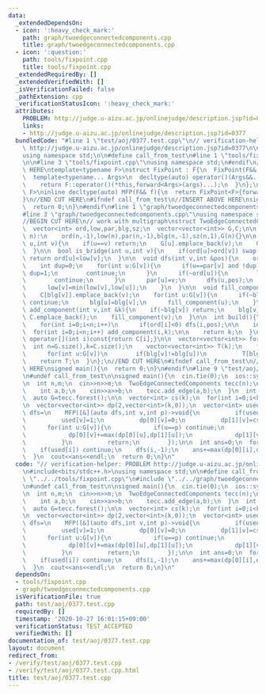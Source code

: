```yaml
---
data:
  _extendedDependsOn:
  - icon: ':heavy_check_mark:'
    path: graph/twoedgeconnectedcomponents.cpp
    title: graph/twoedgeconnectedcomponents.cpp
  - icon: ':question:'
    path: tools/fixpoint.cpp
    title: tools/fixpoint.cpp
  _extendedRequiredBy: []
  _extendedVerifiedWith: []
  _isVerificationFailed: false
  _pathExtension: cpp
  _verificationStatusIcon: ':heavy_check_mark:'
  attributes:
    PROBLEM: http://judge.u-aizu.ac.jp/onlinejudge/description.jsp?id=0377
    links:
    - http://judge.u-aizu.ac.jp/onlinejudge/description.jsp?id=0377
  bundledCode: "#line 1 \"test/aoj/0377.test.cpp\"\n// verification-helper: PROBLEM\
    \ http://judge.u-aizu.ac.jp/onlinejudge/description.jsp?id=0377\n\n#include<bits/stdc++.h>\n\
    using namespace std;\n\n#define call_from_test\n#line 1 \"tools/fixpoint.cpp\"\
    \n\n#line 3 \"tools/fixpoint.cpp\"\nusing namespace std;\n#endif\n//BEGIN CUT\
    \ HERE\ntemplate<typename F>\nstruct FixPoint : F{\n  FixPoint(F&& f):F(forward<F>(f)){}\n\
    \  template<typename... Args>\n  decltype(auto) operator()(Args&&... args) const{\n\
    \    return F::operator()(*this,forward<Args>(args)...);\n  }\n};\ntemplate<typename\
    \ F>\ninline decltype(auto) MFP(F&& f){\n  return FixPoint<F>{forward<F>(f)};\n\
    }\n//END CUT HERE\n#ifndef call_from_test\n//INSERT ABOVE HERE\nsigned main(){\n\
    \  return 0;\n}\n#endif\n#line 1 \"graph/twoedgeconnectedcomponents.cpp\"\n\n\
    #line 3 \"graph/twoedgeconnectedcomponents.cpp\"\nusing namespace std;\n#endif\n\
    //BEGIN CUT HERE\n// work with multigraph\nstruct TwoEdgeConnectedComponents{\n\
    \  vector<int> ord,low,par,blg,sz;\n  vector<vector<int>> G,C;\n\n  TwoEdgeConnectedComponents(int\
    \ n):\n    ord(n,-1),low(n),par(n,-1),blg(n,-1),sz(n,1),G(n){}\n\n  void add_edge(int\
    \ u,int v){\n    if(u==v) return;\n    G[u].emplace_back(v);\n    G[v].emplace_back(u);\n\
    \  }\n\n  bool is_bridge(int u,int v){\n    if(ord[u]>ord[v]) swap(u,v);\n   \
    \ return ord[u]<low[v];\n  }\n\n  void dfs(int v,int &pos){\n    ord[v]=low[v]=pos++;\n\
    \    int dup=0;\n    for(int u:G[v]){\n      if(u==par[v] and !dup){\n       \
    \ dup=1;\n        continue;\n      }\n      if(~ord[u]){\n        low[v]=min(low[v],ord[u]);\n\
    \        continue;\n      }\n      par[u]=v;\n      dfs(u,pos);\n      sz[v]+=sz[u];\n\
    \      low[v]=min(low[v],low[u]);\n    }\n  }\n\n  void fill_component(int v){\n\
    \    C[blg[v]].emplace_back(v);\n    for(int u:G[v]){\n      if(~blg[u] or is_bridge(u,v))\
    \ continue;\n      blg[u]=blg[v];\n      fill_component(u);\n    }\n  }\n\n  void\
    \ add_component(int v,int &k){\n    if(~blg[v]) return;\n    blg[v]=k++;\n   \
    \ C.emplace_back();\n    fill_component(v);\n  }\n\n  int build(){\n    int n=G.size(),pos=0;\n\
    \    for(int i=0;i<n;i++)\n      if(ord[i]<0) dfs(i,pos);\n\n    int k=0;\n  \
    \  for(int i=0;i<n;i++) add_component(i,k);\n\n    return k;\n  }\n\n  const vector<int>&\
    \ operator[](int i)const{return C[i];}\n\n  vector<vector<int>> forest(){\n  \
    \  int n=G.size(),k=C.size();\n    vector<vector<int>> T(k);\n    for(int v=0;v<n;v++)\n\
    \      for(int u:G[v])\n        if(blg[v]!=blg[u])\n          T[blg[v]].emplace_back(blg[u]);\n\
    \    return T;\n  }\n};\n//END CUT HERE\n#ifndef call_from_test\n//INSERT ABOVE\
    \ HERE\nsigned main(){\n  return 0;\n}\n#endif\n#line 9 \"test/aoj/0377.test.cpp\"\
    \n#undef call_from_test\n\nsigned main(){\n  cin.tie(0);\n  ios::sync_with_stdio(0);\n\
    \n  int n,m;\n  cin>>n>>m;\n  TwoEdgeConnectedComponents tecc(n);\n  for(int i=0;i<m;i++){\n\
    \    int a,b;\n    cin>>a>>b;\n    tecc.add_edge(a,b);\n  }\n  int k=tecc.build();\n\
    \  auto G=tecc.forest();\n\n  vector<int> cs(k);\n  for(int i=0;i<k;i++) cs[i]=tecc[i].size();\n\
    \n  vector<vector<int>> dp(2,vector<int>(k,0));\n  vector<int> used(k,0);\n  auto\
    \ dfs=\n    MFP([&](auto dfs,int v,int p)->void{\n          if(used[v]) return;\n\
    \          used[v]=1;\n          dp[0][v]=0;\n          dp[1][v]=cs[v];\n    \
    \      for(int u:G[v]){\n            if(u==p) continue;\n            dfs(u,v);\n\
    \            dp[0][v]+=max(dp[0][u],dp[1][u]);\n            dp[1][v]+=dp[0][u];\n\
    \          }\n          return;\n        });\n\n  int ans=0;\n  for(int i=0;i<k;i++){\n\
    \    if(used[i]) continue;\n    dfs(i,-1);\n    ans+=max(dp[0][i],dp[1][i]);\n\
    \  }\n  cout<<ans<<endl;\n  return 0;\n}\n"
  code: "// verification-helper: PROBLEM http://judge.u-aizu.ac.jp/onlinejudge/description.jsp?id=0377\n\
    \n#include<bits/stdc++.h>\nusing namespace std;\n\n#define call_from_test\n#include\
    \ \"../../tools/fixpoint.cpp\"\n#include \"../../graph/twoedgeconnectedcomponents.cpp\"\
    \n#undef call_from_test\n\nsigned main(){\n  cin.tie(0);\n  ios::sync_with_stdio(0);\n\
    \n  int n,m;\n  cin>>n>>m;\n  TwoEdgeConnectedComponents tecc(n);\n  for(int i=0;i<m;i++){\n\
    \    int a,b;\n    cin>>a>>b;\n    tecc.add_edge(a,b);\n  }\n  int k=tecc.build();\n\
    \  auto G=tecc.forest();\n\n  vector<int> cs(k);\n  for(int i=0;i<k;i++) cs[i]=tecc[i].size();\n\
    \n  vector<vector<int>> dp(2,vector<int>(k,0));\n  vector<int> used(k,0);\n  auto\
    \ dfs=\n    MFP([&](auto dfs,int v,int p)->void{\n          if(used[v]) return;\n\
    \          used[v]=1;\n          dp[0][v]=0;\n          dp[1][v]=cs[v];\n    \
    \      for(int u:G[v]){\n            if(u==p) continue;\n            dfs(u,v);\n\
    \            dp[0][v]+=max(dp[0][u],dp[1][u]);\n            dp[1][v]+=dp[0][u];\n\
    \          }\n          return;\n        });\n\n  int ans=0;\n  for(int i=0;i<k;i++){\n\
    \    if(used[i]) continue;\n    dfs(i,-1);\n    ans+=max(dp[0][i],dp[1][i]);\n\
    \  }\n  cout<<ans<<endl;\n  return 0;\n}\n"
  dependsOn:
  - tools/fixpoint.cpp
  - graph/twoedgeconnectedcomponents.cpp
  isVerificationFile: true
  path: test/aoj/0377.test.cpp
  requiredBy: []
  timestamp: '2020-10-27 16:01:15+09:00'
  verificationStatus: TEST_ACCEPTED
  verifiedWith: []
documentation_of: test/aoj/0377.test.cpp
layout: document
redirect_from:
- /verify/test/aoj/0377.test.cpp
- /verify/test/aoj/0377.test.cpp.html
title: test/aoj/0377.test.cpp
---
```


